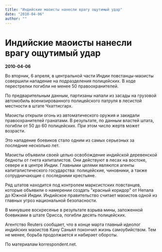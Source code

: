 ```yaml
---
title: "Индийские маоисты нанесли врагу ощутимый удар"
date: "2010-04-06"
author: ""
---
```


# Индийские маоисты нанесли врагу ощутимый удар

**2010-04-06** 

Во вторник, 6 апреля, в центральной части Индии повстанцы-маоисты совершили нападение на подразделения полицейских. В ходе перестрелки погибли не менее 50 правоохранителей.

По предварительным данным, партизаны напали из засады на грузовой автомобиль военизированного полицейского патруля в лесистой местности в штате Чхаттисгарх.

Маоисты открыли огонь из автоматического оружия и закидали правоохранителей гранатами. В результате, по данным властей штата, погибли от 50 до 60 полицейских. При этом число жертв может возрасти.

Это нападение боевиков стало одним из самых серьезных за последние несколько лет.

Маоисты объявили своей целью освобождение индийской деревенской бедноты от гнета капиталистов. Они действуют в лесах на востоке, севере и в центре Индии. Главными целями являются агенты капиталистического государства: полицейские, чиновники, а также сотрудничающие с последними крестьяне.

Ряд штатов находится под контролем марксистских повстанцев, которые объявили о намерении создать "красный коридор" от Непала до Южной Индии. Индийское правительство считает маоистов одной из главных угроз национальной безопасности.

В минувшее воскресенье в результате взрыва мины, заложенной боевиками в штате Орисса, погибли десять полицейских.

Агентство Reuters сообщает, что в конце марта главный идеолог индийских маоистов Кану Саньял покончил жизнь самоубийством. Тем не менее, борьба продолжается и набирает обороты.

По материалам korrespondent.net.